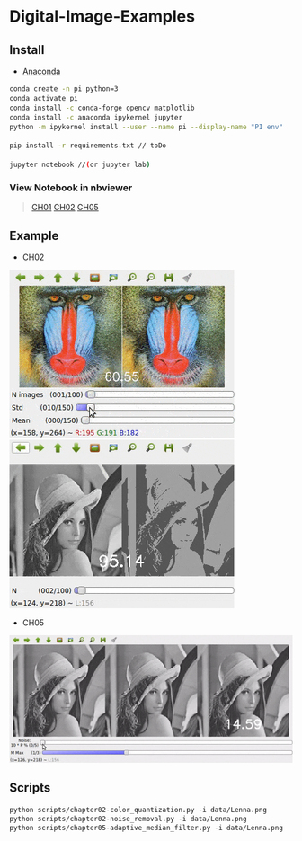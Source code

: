 # Digital-Image-Examples

## Install
* [Anaconda](https://www.anaconda.com/download/)

``` sh
conda create -n pi python=3
conda activate pi
conda install -c conda-forge opencv matplotlib
conda install -c anaconda ipykernel jupyter
python -m ipykernel install --user --name pi --display-name "PI env"

pip install -r requirements.txt // toDo

jupyter notebook //(or jupyter lab)
```

### View Notebook in nbviewer
> [CH01](https://nbviewer.jupyter.org/github/CarlosPena00/Digital-Image-Processing-Hands-On/blob/master/notebooks/chapter01.ipynb) [CH02](https://nbviewer.jupyter.org/github/CarlosPena00/Digital-Image-Processing-Hands-On/blob/master/notebooks/chapter02.ipynb) [CH05](https://nbviewer.jupyter.org/github/CarlosPena00/Digital-Image-Processing-Hands-On/blob/master/notebooks/chapter05.ipynb)

## Example
* CH02

![](data/ch02_noise.gif) ![](data/ch02_color.gif)

* CH05

![](data/ch05_adaptive.gif)

## Scripts


```
python scripts/chapter02-color_quantization.py -i data/Lenna.png
python scripts/chapter02-noise_removal.py -i data/Lenna.png
python scripts/chapter05-adaptive_median_filter.py -i data/Lenna.png

```
